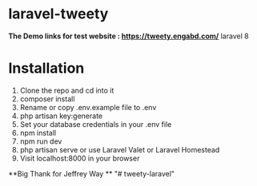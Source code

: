 # laravel-tweety

**The Demo links for test website : <a>https://tweety.engabd.com/</a>**
laravel 8 

# Installation
1. Clone the repo and cd into it
1. composer install
1. Rename or copy .env.example file to .env
1. php artisan key:generate
1. Set your database credentials in your .env file
1. npm install
1. npm run dev
1. php artisan serve or use Laravel Valet or Laravel Homestead
1. Visit localhost:8000 in your browser



**Big Thank for Jeffrey Way **
"# tweety-laravel" 

